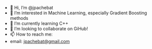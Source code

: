 - 👋 Hi, I’m @jpachebat
- 👀 I’m interested in Machine Learning, especially Gradient Boosting methods
- 🌱 I’m currently learning C++
- 💞️ I’m looking to collaborate on GiHub!
- 📫 How to reach me: 
- email: jpachebat@gmail.com

<!---
jpachebat/jpachebat is a ✨ special ✨ repository because its `README.md` (this file) appears on your GitHub profile.
You can click the Preview link to take a look at your changes.
--->
